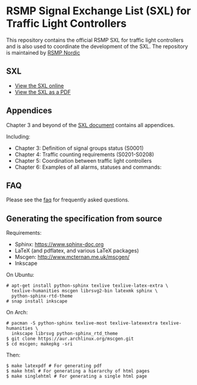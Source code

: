 # RSMP Signal Exchange List (SXL) for Traffic Light Controllers
This repository contains the official RSMP SXL for traffic light controllers
and is also used to coordinate the development of the SXL.
The repository is maintained by [RSMP Nordic](https://rsmp-nordic.org)

## SXL

* [View the SXL online](http://rsmp-nordic.github.io/rsmp_sxl_traffic_lights)
* [View the SXL as a PDF](https://github.com/rsmp-nordic/rsmp_sxl_traffic_lights/releases/download/1.1/sxl-tlc-1.1.pdf)

## Appendices

Chapter 3 and beyond of the [SXL document](http://rsmp-nordic.github.io/rsmp_sxl_traffic_lights)
contains all appendices.

Including:

- Chapter 3: Definition of signal groups status (S0001)
- Chapter 4: Traffic counting requirements (S0201-S0208)
- Chapter 5: Coordination between traffic light controllers
- Chapter 6: Examples of all alarms, statuses and commands:

## FAQ

Please see the [faq](faq.md) for frequently asked questions.

## Generating the specification from source

Requirements:

- Sphinx: https://www.sphinx-doc.org
- LaTeX (and pdflatex, and various LaTeX packages)
- Mscgen: http://www.mcternan.me.uk/mscgen/
- Inkscape

On Ubuntu:

```
# apt-get install python-sphinx texlive texlive-latex-extra \
  texlive-humanities mscgen librsvg2-bin latexmk sphinx \
  python-sphinx-rtd-theme
# snap install inkscape
```

On Arch:

```
# pacman -S python-sphinx texlive-most texlive-latexextra texlive-humanities \
  inkscape librsvg python-sphinx_rtd_theme
$ git clone https://aur.archlinux.org/mscgen.git
$ cd mscgen; makepkg -sri
```

Then:

```
$ make latexpdf # For generating pdf
$ make html # For generating a hierarchy of html pages
$ make singlehtml # For generating a single html page
```

